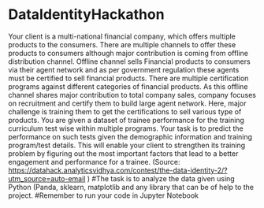# DataIdentityHackathon
Your client is a multi-national financial company, which offers multiple products to the consumers. There are multiple channels to offer these products to consumers although major contribution is coming from offline distribution channel. Offline channel sells Financial products to consumers via their agent network and as per government regulation these agents must be certified to sell financial products. There are multiple certification programs against different categories of financial products. As this offline channel shares major contribution to total company sales, company focuses on recruitment and certify them to build large agent network. Here, major challenge is training them to get the certifications to sell various type of products. You are given a dataset of trainee performance for the training curriculum test wise within multiple programs. Your task is to predict the performance on such tests given the demographic information and training program/test details. This will enable your client to strengthen its training problem by figuring out the most important factors that lead to a better engagement and performance for a trainee. (Source: https://datahack.analyticsvidhya.com/contest/the-data-identity-2/?utm_source=auto-email )
#The task is to analyze the data given using Python (Panda, sklearn, matplotlib and any library that can be of help to the project.
#Remember to run your code in Jupyter Notebook
